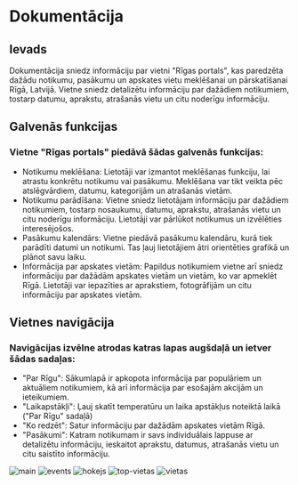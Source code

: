 # Dokumentācija
## Ievads
Dokumentācija sniedz informāciju par vietni "Rīgas portals", kas paredzēta dažādu notikumu, pasākumu un apskates vietu meklēšanai un pārskatīšanai Rīgā, Latvijā. Vietne sniedz detalizētu informāciju par dažādiem notikumiem, tostarp datumu, aprakstu, atrašanās vietu un citu noderīgu informāciju.
## Galvenās funkcijas
### Vietne "Rīgas portals" piedāvā šādas galvenās funkcijas:
* Notikumu meklēšana: Lietotāji var izmantot meklēšanas funkciju, lai atrastu konkrētu notikumu vai pasākumu. Meklēšana var tikt veikta pēc atslēgvārdiem, datumu, kategorijām un atrašanās vietām.
* Notikumu parādīšana: Vietne sniedz lietotājam informāciju par dažādiem notikumiem, tostarp nosaukumu, datumu, aprakstu, atrašanās vietu un citu noderīgu informāciju. Lietotāji var pārlūkot notikumus un izvēlēties interesējošos.
* Pasākumu kalendārs: Vietne piedāvā pasākumu kalendāru, kurā tiek parādīti datumi un notikumi. Tas ļauj lietotājiem ātri orientēties grafikā un plānot savu laiku.
* Informācija par apskates vietām: Papildus notikumiem vietne arī sniedz informāciju par dažādām apskates vietām un vietām, ko var apmeklēt Rīgā. Lietotāji var iepazīties ar aprakstiem, fotogrāfijām un citu informāciju par apskates vietām.
## Vietnes navigācija
### Navigācijas izvēlne atrodas katras lapas augšdaļā un ietver šādas sadaļas:
* "Par Rīgu": Sākumlapā ir apkopota informācija par populāriem un aktuāliem notikumiem, kā arī informācija par esošajām akcijām un ieteikumiem.
* "Laikapstākļi": Ļauj skatīt temperatūru un laika apstākļus noteiktā laikā ("Par Rīgu" sadaļā)
* "Ko redzēt": Satur informāciju par dažādām apskates vietām Rīgā.
* "Pasākumi": Katram notikumam ir savs individuālais lappuse ar detalizētu informāciju, ieskaitot aprakstu, datumus, atrašanās vietu un citu saistīto informāciju.

![main](https://github.com/DevNexS/events/assets/78120977/0dd75214-0b71-4f03-8264-e5048719f5ce)
![events](https://github.com/DevNexS/events/assets/78120977/9d694e27-f08a-40ca-a542-6c6bafd6ad37)
![hokejs](https://github.com/DevNexS/events/assets/78120977/55c2fe2f-2ae8-449c-a450-9a395bfcf5f5)
![top-vietas](https://github.com/DevNexS/events/assets/78120977/9bddbd63-69b3-49bd-a977-0744f7991b98)
![vietas](https://github.com/DevNexS/events/assets/78120977/3368601e-ad51-4243-ba8d-85596ce099d0)

